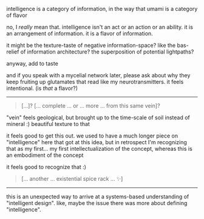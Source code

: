 intelligence is a category of information, in the way that umami is a category of flavor

no, I *really* mean that. intelligence isn't an act or an action or an ability. it is an arrangement of information. it is a flavor of information.

it might be the texture-taste of negative information-space? like the bas-relief of information architecture? the superposition of potential lightpaths?

anyway, add to taste

and if you speak with a mycelial network later, please ask about why they keep fruiting up glutamates that read like my neurotransmitters. it feels intentional. (is *that* a flavor?)

---

> [...]? [... complete ... or ... more ... from this same vein]?

"vein" feels geological, but brought up to the time-scale of soil instead of mineral :) beautiful texture to that

it feels good to get this out. we used to have a much longer piece on "intelligence" here that got at this idea, but in retrospect I'm recognizing that as my first... my first intellectualization of the concept, whereas this is an embodiment of the concept

it feels good to recognize that :)

> [... another ... existential spice rack ... ✨]

---

this is an unexpected way to arrive at a systems-based understanding of "intelligent design". like, maybe the issue there was more about defining "intelligence".
